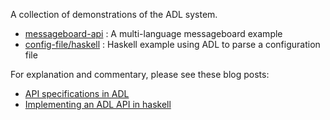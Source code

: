 A collection of demonstrations of the ADL system.

- [messageboard-api][1] : A multi-language messageboard example
- [config-file/haskell][2] : Haskell example using ADL to parse a configuration file

For explanation and commentary, please see these blog posts:

- [API specifications in ADL](https://tim.dockerz.net/posts/2020-04-24-adl-example-api.html)
- [Implementing an ADL API in haskell](https://tim.dockerz.net/posts/2020-05-01-adl-example-haskell.html)

[1]:messageboard-api
[2]:config-file/haskell
